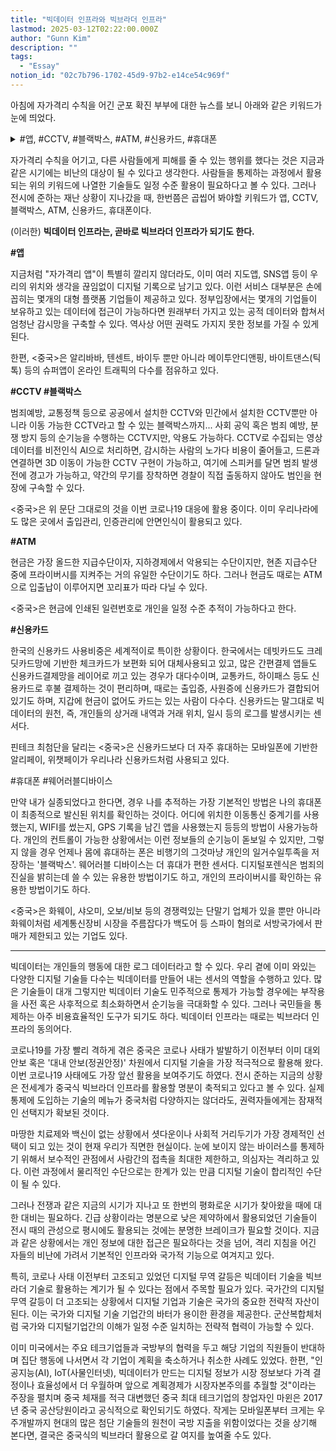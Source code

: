 ```yaml
---
title: "빅데이터 인프라와 빅브라더 인프라"
lastmod: 2025-03-12T02:22:00.000Z
author: "Gunn Kim"
description: ""
tags:
  - "Essay"
notion_id: "02c7b796-1702-45d9-97b2-e14ce54c969f"
---
```



아침에 자가격리 수칙을 어긴 군포 확진 부부에 대한 뉴스를 보니 아래와 같은 키워드가 눈에 띄었다.


<details>
<summary>#앱, #CCTV, #블랙박스, #ATM, #신용카드, #휴대폰</summary>

</details>


자가격리 수칙을 어기고, 다른 사람들에게 피해를 줄 수 있는 행위를 했다는 것은 지금과 같은 시기에는 비난의 대상이 될 수 있다고 생각한다. 사람들을 통제하는 과정에서 활용되는 위의 키워드에 나열한 기술들도 일정 수준 활용이 필요하다고 볼 수 있다. 그러나 전시에 준하는 재난 상황이 지나갔을 때, 한번쯤은 곱씹어 봐야할 키워드가 앱, CCTV, 블랙박스, ATM, 신용카드, 휴대폰이다.


(이러한) **빅데이터 인프라는, 곧바로 빅브라더 인프라가 되기도 한다.**


**#앱**

지금처럼 "자가격리 앱"이 특별히 깔리지 않더라도, 이미 여러 지도앱, SNS앱 등이 우리의 위치와 생각을 끊임없이 디지털 기록으로 남기고 있다. 이런 서비스 대부분은 손에 꼽히는 몇개의 대형 플랫폼 기업들이 제공하고 있다. 정부입장에서는 몇개의 기업들이 보유하고 있는 데이터에 접근이 가능하다면 원래부터 가지고 있는 공적 데이터와 합쳐서 엄청난 감시망을 구축할 수 있다. 역사상 어떤 권력도 가지지 못한 정보를 가질 수 있게 된다. 

한편, <중국>은 알리바바, 텐센트, 바이두 뿐만 아니라 메이투안디앤핑, 바이트댄스(틱톡) 등의 슈퍼앱이 온라인 트래픽의 다수를 점유하고 있다.


**#CCTV #블랙박스**

범죄예방, 교통정책 등으로 공공에서 설치한 CCTV와 민간에서 설치한 CCTV뿐만 아니라 이동 가능한 CCTV라고 할 수 있는 블랙박스까지... 사회 공익 혹은 범죄 예방, 분쟁 방지 등의 순기능을 수행하는 CCTV지만, 악용도 가능하다. CCTV로 수집되는 영상 데이터를 비전인식 AI으로 처리하면, 감시하는 사람의 노가다 비용이 줄어들고, 드론과 연결하면 3D 이동이 가능한 CCTV 구현이 가능하고, 여기에 스피커를 달면 범죄 발생 전에 경고가 가능하고, 약간의 무기를 장착하면 경찰이 직접 출동하지 않아도 범인을 현장에 구속할 수 있다.

<중국>은 위 문단 그대로의 것을 이번 코로나19 대응에 활용 중이다. 이미 우리나라에도 많은 곳에서 출입관리, 인증관리에 안면인식이 활용되고 있다.


**#ATM**

현금은 가장 올드한 지급수단이자, 지하경제에서 악용되는 수단이지만, 현존 지급수단 중에 프라이버시를 지켜주는 거의 유일한 수단이기도 하다. 그러나 현금도 때로는 ATM으로 입출납이 이루어지면 꼬리표가 따라 다닐 수 있다.

<중국>은 현금에 인쇄된 일련번호로 개인을 일정 수준 추적이 가능하다고 한다.


**#신용카드**

한국의 신용카드 사용비중은 세계적이로 특이한 상황이다. 한국에서는 데빗카드도 크레딧카드망에 기반한 체크카드가 보편화 되어 대체사용되고 있고, 많은 간편결제 앱들도 신용카드결제망을 레이어로 끼고 있는 경우가 대다수이며, 교통카드, 하이패스 등도 신용카드로 후불 결제하는 것이 편리하며, 때로는 출입증, 사원증에 신용카드가 결합되어 있기도 하며, 지갑에 현금이 없어도 카드는 있는 사람이 다수다. 신용카드는 말그대로 빅데이터의 원천, 즉, 개인들의 상거래 내역과 거래 위치, 일시 등의 로그를 발생시키는 센서다.

핀테크 최첨단을 달리는 <중국>은 신용카드보다 더 자주 휴대하는 모바일폰에 기반한 알리페이, 위챗페이가 우리나라 신용카드처럼 사용되고 있다.


#휴대폰 #웨어러블디바이스

만약 내가 실종되었다고 한다면, 경우 나를 추적하는 가장 기본적인 방법은 나의 휴대폰이 최종적으로 발신된 위치를 확인하는 것이다. 어디에 위치한 이동통신 중계기를 사용했는지, WIFI를 썼는지, GPS 기록을 남긴 앱을 사용했는지 등등의 방법이 사용가능하다. 개인의 컨트롤이 가능한 상황에서는 이런 정보들의 순기능이 돋보일 수 있지만, 그렇지 않을 경우 언제나 몸에 휴대하는 폰은 비행기의 그것마냥 개인의 일거수일투족을 저장하는 '블랙박스'. 웨어러블 디바이스는 더 휴대가 편한 센서다. 디지털포렌식은 범죄의 진실을 밝히는데 쓸 수 있는 유용한 방법이기도 하고, 개인의 프라이버시를 확인하는 유용한 방법이기도 하다.

<중국>은 화웨이, 샤오미, 오보/비보 등의 경쟁력있는 단말기 업체가 있을 뿐만 아니라 화웨이처럼 세계통신장비 시장을 주름잡다가 백도어 등 스파이 혐의로 서방국가에서 판매가 제한되고 있는 기업도 있다.


***


빅데이터는 개인들의 행동에 대한 로그 데이터라고 할 수 있다. 우리 곁에 이미 와있는 다양한 디지털 기술들 다수는 빅데이터를 만들어 내는 센서의 역할을 수행하고 있다. 많은 기술들이 대개 그렇지만 빅데이터 기술도 민주적으로 통제가 가능할 경우에는 부작용을 사전 혹은 사후적으로 최소화하면서 순기능을 극대화할 수 있다. 그러나 국민들을 통제하는 아주 비용효율적인 도구가 되기도 하다. 빅데이터 인프라는 때로는 빅브라더 인프라의 동의어다.

코로나19를 가장 빨리 격하게 겪은 중국은 코로나 사태가 발발하기 이전부터 이미 대외 안보 혹은 '대내 안보(정권안정)' 차원에서 디지털 기술을 가장 적극적으로 활용해 왔다. 이번 코로나19 사태에도 가장 앞선 활용을 보여주기도 하였다. 전시 준하는 지금의 상황은 전세계가 중국식 빅브라더 인프라를 활용할 명분이 축적되고 있다고 볼 수 있다. 실제 통제에 도입하는 기술의 메뉴가 중국처럼 다양하지는 않더라도, 권력자들에게는 잠재적인 선택지가 확보된 것이다.

마땅한 치료제와 백신이 없는 상황에서 셧다운이나 사회적 거리두기가 가장 경제적인 선택이 되고 있는 것이 현재 우리가 직면한 현실이다. 눈에 보이지 않는 바이러스를 통제하기 위해서 보수적인 관점에서 사람간의 접촉을 최대한 제한하고, 의심자는 격리하고 있다. 이런 과정에서 물리적인 수단으로는 한계가 있는 만큼 디지털 기술이 합리적인 수단이 될 수 있다.

그러나 전쟁과 같은 지금의 시기가 지나고 또 한번의 평화로운 시기가 찾아왔을 때에 대한 대비는 필요하다. 긴급 상황이라는 명분으로 낮은 제약하에서 활용되었던 기술들이 전시 때의 관성으로 평시에도 활용되는 것에는 분명한 브레이크가 필요할 것이다. 지금과 같은 상황에서는 개인 정보에 대한 접근은 필요하다는 것을 넘어, 격리 지침을 어긴 자들의 비난에 가려서 기본적인 인프라와 국가적 기능으로 여겨지고 있다.

특히, 코로나 사태 이전부터 고조되고 있었던 디지털 무역 갈등은 빅데이터 기술을 빅브라더 기술로 활용하는 계기가 될 수 있다는 점에서 주목할 필요가 있다. 국가간의 디지털 무역 갈등이 더 고조되는 상황에서 디지털 기업과 기술은 국가의 중요한 전략적 자산이 된다. 이는 국가와 디지털 기술 기업간의 바터가 용이한 환경을 제공한다. 군산복합체처럼 국가와 디지털기업간의 이해가 일정 수준 일치하는 전략적 협력이 가능할 수 있다. 

이미 미국에서는 주요 테크기업들과 국방부의 협력을 두고 해당 기업의 직원들이 반대하며 집단 행동에 나서면서 각 기업이 계획을 축소하거나 취소한 사례도 있었다. 한편, "인공지능(AI), IoT(사물인터넷), 빅데이터가 만드는 디지털 정보가 시장 정보보다 가격 결정이나 효율성에서 더 우월하며 앞으로 계획경제가 시장자본주의를 추월할 것"이라는 주장을 펼치며 중국 체재를 적극 대변했던 중국 최대 테크기업의 창업자인 마윈은 2017년 중국 공산당원이라고 공식적으로 확인되기도 하였다. 작게는 모바일폰부터 크게는 우주개발까지 현대의 많은 첨단 기술들의 원천이 국방 지출을 위함이었다는 것을 상기해 본다면, 결국은 중국식의 빅브라더 활용으로 갈 여지를 높여줄 수도 있다.

